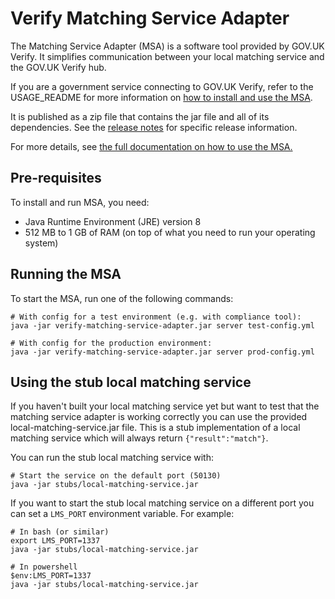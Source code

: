 Verify Matching Service Adapter
===============================

The Matching Service Adapter (MSA) is a software tool provided by GOV.UK
Verify. It simplifies communication between your local matching service and the
GOV.UK Verify hub.

If you are a government service connecting to GOV.UK Verify, refer to the USAGE_README 
for more information on [how to install and use the MSA](USAGE_README.md).

It is published as a zip file that contains the jar file and all of its dependencies.
See the [release notes](RELEASE_NOTES.md) for specific release information.

For more details, see [the full documentation on how to use the MSA.](http://alphagov.github.io/rp-onboarding-tech-docs/pages/msa/msa.html)

Pre-requisites
--------------

To install and run MSA, you need:

* Java Runtime Environment (JRE) version 8
* 512 MB to 1 GB of RAM (on top of what you need to run your operating system)

Running the MSA
---------------

To start the MSA, run one of the following commands:

```
# With config for a test environment (e.g. with compliance tool):
java -jar verify-matching-service-adapter.jar server test-config.yml
```

```
# With config for the production environment:
java -jar verify-matching-service-adapter.jar server prod-config.yml
```

Using the stub local matching service
-------------------------------------

If you haven't built your local matching service yet but want to test that the matching service
adapter is working correctly you can use the provided local-matching-service.jar file. This is a
stub implementation of a local matching service which will always return `{"result":"match"}`.

You can run the stub local matching service with:

```
# Start the service on the default port (50130)
java -jar stubs/local-matching-service.jar
```

If you want to start the stub local matching service on a different port you can set a `LMS_PORT`
environment variable. For example:

```
# In bash (or similar)
export LMS_PORT=1337
java -jar stubs/local-matching-service.jar

# In powershell
$env:LMS_PORT=1337
java -jar stubs/local-matching-service.jar
```


